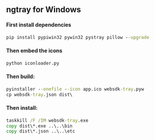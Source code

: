 ## ngtray for Windows

#### First install dependencies

```cmd
pip install pypiwin32 pywin32 pystray pillow --upgrade
```

#### Then embed the icons

```cmd
python iconloader.py
```

#### Then build:

```cmd
pyinstaller --onefile --icon app.ico websdk-tray.pyw
cp websdk-tray.json dist\
```

#### Then install:

```cmd
taskkill /F /IM websdk-tray.exe
copy dist\*.exe ..\..\bin
copy dist\*.json ..\..\etc
```